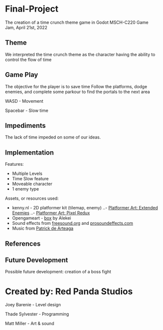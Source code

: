 # Final-Project
The creation of a time crunch theme game in Godot MSCH-C220 Game Jam, April 21st, 2022

## Theme
We interpreted the time crunch theme as the character having the ability to control the flow of time

## Game Play
The objective for the player is to save time Follow the platforms, dodge enemies, and complete some parkour to find the portals to the next area

WASD - Movement

Spacebar - Slow time

## Impediments
The lack of time impeded on some of our ideas.

## Implementation
Features:
- Multiple Levels
- Time Slow feature
- Moveable character
- 1 enemy type

Assets, or resources used:
- kenny.nl - 2D platformer kit (tilemap, enemy)
..- [Platformer Art: Extended Enemies](https://kenney.nl/assets/platformer-art-extended-enemies)
..- [Platformer Art: Pixel Redux](https://kenney.nl/assets/platformer-art-pixel-redux)
- Opengameart - [box](https://opengameart.org/content/box-2) by Alekei
- Sound effects from [freesound.org](https://freesound.org/) and [prosoundeffects.com](https://www.prosoundeffects.com/)
- Music from [Patrick de Arteaga](https://patrickdearteaga.com/)

## References


## Future Development
Possible future development: creation of a boss fight

# Created by: Red Panda Studios
Joey Barenie - Level design

Thade Sylvester - Programming

Matt Miller - Art & sound
